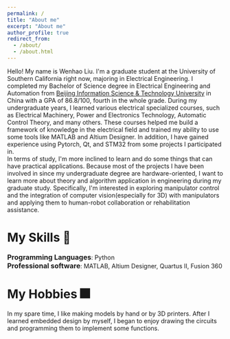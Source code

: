 ```yaml
---
permalink: /
title: "About me"
excerpt: "About me"
author_profile: true
redirect_from: 
  - /about/
  - /about.html
---
```


Hello! My name is Wenhao Liu. I'm a graduate student at the University of Southern California right now, majoring in Electrical Engineering. I completed my Bachelor of Science degree in Electrical Engineering and Automation from [Beijing Information Science & Technology University](https://www.bistu.edu.cn/) in China with a GPA of 86.8/100, fourth in the whole grade. During my undergraduate years, I learned various electrical specialized courses, such as Electrical Machinery, Power and Electronics Technology, Automatic Control Theory, and many others. These courses helped me build a framework of knowledge in the electrical field and trained my ability to use some tools like MATLAB and Altium Designer. In addition, I have gained experience using Pytorch, Qt, and STM32 from some projects I participated in. 
<br>In terms of study, I'm more inclined to learn and do some things that can have practical applications. Because most of the projects I have been involved in since my undergraduate degree are hardware-oriented, I want to learn more about theory and algorithm application in engineering during my graduate study. Specifically, I'm interested in exploring manipulator control and the integration of computer vision(especially for 3D) with manipulators and applying them to human-robot collaboration or rehabilitation assistance.

My Skills 🧮
======
<span style="font-size: 16px; font-weight: bold;">Programming Languages</span>: Python<br>
<span style="font-size: 16px; font-weight: bold;">Professional software</span>: MATLAB, Altium Designer, Quartus II, Fusion 360<br>
<!--<span style="font-size: 16px; font-weight: bold;">Frameworks</span>: Pytorch, Qt<br>-->
<!--<span style="font-size: 16px; font-weight: bold;">Experimental instrument operation</span>: oscilloscope, digital power<br>-->

My Hobbies 🎆
======
In my spare time, I like making models by hand or by 3D printers. After I learned embedded design by myself, I began to enjoy drawing the circuits and programming them to implement some functions.

